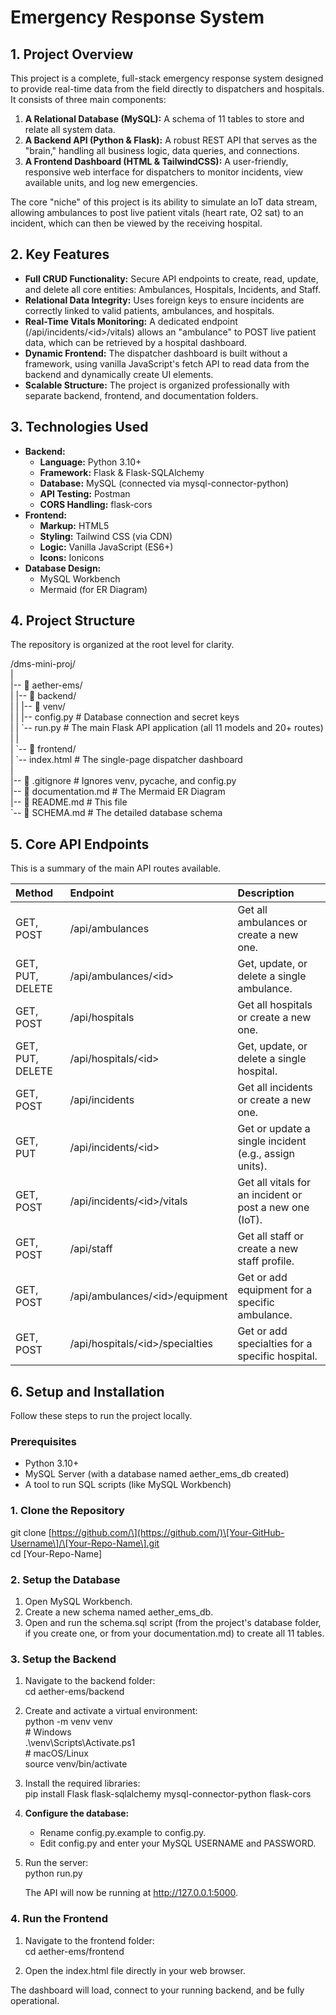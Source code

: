 # **Emergency Response System**

## **1\. Project Overview**

This project is a complete, full-stack emergency response system designed to provide real-time data from the field directly to dispatchers and hospitals. It consists of three main components:

1. **A Relational Database (MySQL):** A schema of 11 tables to store and relate all system data.  
2. **A Backend API (Python & Flask):** A robust REST API that serves as the "brain," handling all business logic, data queries, and connections.  
3. **A Frontend Dashboard (HTML & TailwindCSS):** A user-friendly, responsive web interface for dispatchers to monitor incidents, view available units, and log new emergencies.

The core "niche" of this project is its ability to simulate an IoT data stream, allowing ambulances to post live patient vitals (heart rate, O2 sat) to an incident, which can then be viewed by the receiving hospital.

## **2\. Key Features**

* **Full CRUD Functionality:** Secure API endpoints to create, read, update, and delete all core entities: Ambulances, Hospitals, Incidents, and Staff.  
* **Relational Data Integrity:** Uses foreign keys to ensure incidents are correctly linked to valid patients, ambulances, and hospitals.  
* **Real-Time Vitals Monitoring:** A dedicated endpoint (/api/incidents/\<id\>/vitals) allows an "ambulance" to POST live patient data, which can be retrieved by a hospital dashboard.  
* **Dynamic Frontend:** The dispatcher dashboard is built without a framework, using vanilla JavaScript's fetch API to read data from the backend and dynamically create UI elements.  
* **Scalable Structure:** The project is organized professionally with separate backend, frontend, and documentation folders.

## **3\. Technologies Used**

* **Backend:**  
  * **Language:** Python 3.10+  
  * **Framework:** Flask & Flask-SQLAlchemy  
  * **Database:** MySQL (connected via mysql-connector-python)  
  * **API Testing:** Postman  
  * **CORS Handling:** flask-cors  
* **Frontend:**  
  * **Markup:** HTML5  
  * **Styling:** Tailwind CSS (via CDN)  
  * **Logic:** Vanilla JavaScript (ES6+)  
  * **Icons:** Ionicons  
* **Database Design:**  
  * MySQL Workbench  
  * Mermaid (for ER Diagram)

## **4\. Project Structure**

The repository is organized at the root level for clarity.

/dms-mini-proj/  
|  
|-- 📂 aether-ems/  
|   |-- 📂 backend/  
|   |   |-- 📂 venv/  
|   |   |-- config.py         \# Database connection and secret keys  
|   |   \`-- run.py            \# The main Flask API application (all 11 models and 20+ routes)  
|   |  
|   \`-- 📂 frontend/  
|       \`-- index.html        \# The single-page dispatcher dashboard  
|  
|-- 📄 .gitignore            \# Ignores venv, pycache, and config.py  
|-- 📄 documentation.md      \# The Mermaid ER Diagram  
|-- 📄 README.md             \# This file  
\`-- 📄 SCHEMA.md             \# The detailed database schema

## **5\. Core API Endpoints**

This is a summary of the main API routes available.

| Method | Endpoint | Description |
| :---- | :---- | :---- |
| GET, POST | /api/ambulances | Get all ambulances or create a new one. |
| GET, PUT, DELETE | /api/ambulances/\<id\> | Get, update, or delete a single ambulance. |
| GET, POST | /api/hospitals | Get all hospitals or create a new one. |
| GET, PUT, DELETE | /api/hospitals/\<id\> | Get, update, or delete a single hospital. |
| GET, POST | /api/incidents | Get all incidents or create a new one. |
| GET, PUT | /api/incidents/\<id\> | Get or update a single incident (e.g., assign units). |
| GET, POST | /api/incidents/\<id\>/vitals | Get all vitals for an incident or post a new one (IoT). |
| GET, POST | /api/staff | Get all staff or create a new staff profile. |
| GET, POST | /api/ambulances/\<id\>/equipment | Get or add equipment for a specific ambulance. |
| GET, POST | /api/hospitals/\<id\>/specialties | Get or add specialties for a specific hospital. |

## **6\. Setup and Installation**

Follow these steps to run the project locally.

### **Prerequisites**

* Python 3.10+  
* MySQL Server (with a database named aether\_ems\_db created)  
* A tool to run SQL scripts (like MySQL Workbench)

### **1\. Clone the Repository**

git clone \[https://github.com/\](https://github.com/)\[Your-GitHub-Username\]/\[Your-Repo-Name\].git  
cd \[Your-Repo-Name\]

### **2\. Setup the Database**

1. Open MySQL Workbench.  
2. Create a new schema named aether\_ems\_db.  
3. Open and run the schema.sql script (from the project's database folder, if you create one, or from your documentation.md) to create all 11 tables.

### **3\. Setup the Backend**

1. Navigate to the backend folder:  
   cd aether-ems/backend

2. Create and activate a virtual environment:  
   python \-m venv venv  
   \# Windows  
   .\\venv\\Scripts\\Activate.ps1  
   \# macOS/Linux  
   source venv/bin/activate

3. Install the required libraries:  
   pip install Flask flask-sqlalchemy mysql-connector-python flask-cors

4. **Configure the database:**  
   * Rename config.py.example to config.py.  
   * Edit config.py and enter your MySQL USERNAME and PASSWORD.  
5. Run the server:  
   python run.py

   The API will now be running at http://127.0.0.1:5000.

### **4\. Run the Frontend**

1. Navigate to the frontend folder:  
   cd aether-ems/frontend

2. Open the index.html file directly in your web browser.

The dashboard will load, connect to your running backend, and be fully operational.
